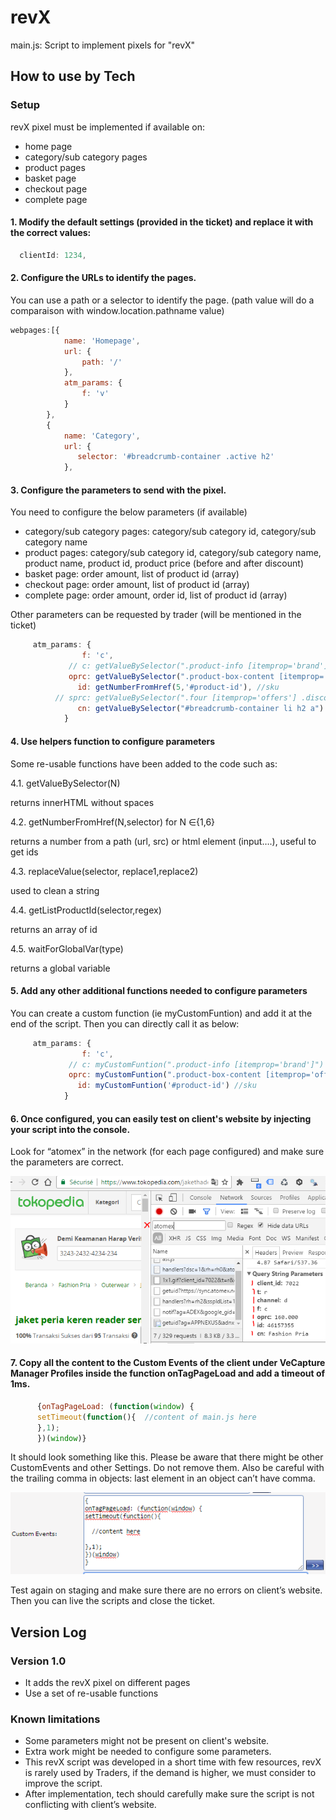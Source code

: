 # revX

main.js: Script to implement pixels for "revX"


## How to use by Tech

### Setup

revX pixel must be implemented if available on:
- home page
- category/sub category pages
- product pages
- basket page
- checkout page
- complete page


#### 1. Modify the default settings (provided in the ticket) and replace it with the correct values:

```javascript
  clientId: 1234,
```

#### 2. Configure the URLs to identify the pages.  

You can use a path or a selector to identify the page. (path value will do a comparaison with window.location.pathname value)

```javascript
webpages:[{
            name: 'Homepage',
            url: {
                path: '/'
            },
            atm_params: {
                f: 'v'
            }
        },
        {
            name: 'Category',
            url: {
               selector: '#breadcrumb-container .active h2'  
            },

```

#### 3. Configure the parameters to send with the pixel.  

You need to configure the below parameters (if available)

- category/sub category pages: category/sub category id, category/sub category name
- product pages: category/sub category id, category/sub category name, product name, product id, product price (before and after discount)
- basket page: order amount, list of product id (array)
- checkout page: order amount, list of product id (array)
- complete page: order amount, order id, list of product id (array)

Other parameters can be requested by trader (will be mentioned in the ticket)
 
```javascript
     atm_params: {
                f: 'c',
             // c: getValueBySelector(".product-info [itemprop='brand']")  //category id
             oprc: getValueBySelector(".product-box-content [itemprop='offers'] [itemprop='price']"),  //original price
               id: getNumberFromHref(5,'#product-id'), //sku
          // sprc: getValueBySelector(".four [itemprop='offers'] .discounted-price"), //sale price
               cn: getValueBySelector("#breadcrumb-container li h2 a")     //category
            }

```
#### 4.  Use helpers function to configure parameters

Some re-usable functions have been added to the code such as:

 4.1. getValueBySelector(N) 

returns innerHTML without spaces

 4.2. getNumberFromHref(N,selector) for N ∈{1,6}

returns a number from a path (url, src) or html element (input….), useful to get ids

 4.3. replaceValue(selector, replace1,replace2)

used to clean a string

 4.4. getListProductId(selector,regex)

returns an array of id

 4.5. waitForGlobalVar(type) 

returns a global variable

#### 5.  Add any other additional functions needed to configure parameters

You can create a custom function (ie myCustomFuntion) and add it at the end of the script. Then you can directly call it as below:

```javascript
     atm_params: {
                f: 'c',
             // c: myCustomFuntion(".product-info [itemprop='brand']")  //category id
             oprc: myCustomFuntion(".product-box-content [itemprop='offers'] [itemprop='price']"),  //original price
               id: myCustomFuntion('#product-id') //sku
            }

```

#### 6. Once configured, you can easily test on client's website by injecting your script into the console.

Look for “atomex” in the network (for each page configured) and make sure the parameters are correct.

![Settings Window](/atomex.png)

#### 7. Copy all the content to the Custom Events of the client under VeCapture Manager Profiles inside the function onTagPageLoad and add a timeout of 1ms.

```javascript
      {onTagPageLoad: (function(window) {
      setTimeout(function(){  //content of main.js here 
      },1);
      })(window)}
```
It should look something like this. Please be aware that there might be other CustomEvents and other Settings. Do not remove them. Also be careful with the trailing comma in objects: last element in an object can’t have comma.

![Settings Window](/capture.png)

Test again on staging and make sure there are no errors on client’s website.
Then you can live the scripts and close the ticket.


## Version Log

### Version 1.0

- It adds the revX pixel on different pages
- Use a set of re-usable functions


### Known limitations 

- Some parameters might not be present on client's website.
- Extra work might be needed to configure some parameters.
- This revX script was developed in a short time with few resources, revX is rarely used by Traders, if the demand is higher, we must consider to improve the script.
- After implementation, tech should carefully make sure the script is not conflicting with client’s website.

